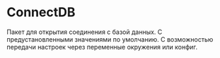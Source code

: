 # ConnectDB

Пакет для открытия соединения с базой данных. С предустановленными значениями по умолчанию. С возможностью передачи настроек через переменные окружения или конфиг.
